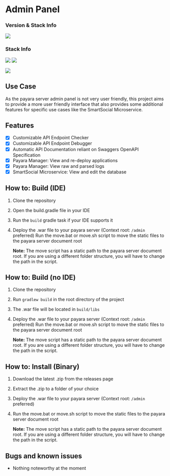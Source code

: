 # Admin Panel

### Version & Stack Info

![](https://img.shields.io/badge/Current%20Version-1.1-green?style=for-the-badge&logo=git)

### Stack Info

![](https://img.shields.io/badge/Java%20SDK-17%20LTS-orange?style=for-the-badge&logo=jdk)
![](https://img.shields.io/badge/Jakarta%20EE-9.1.0-green?style=for-the-badge&logo=Jakarta)

![](https://img.shields.io/badge/Gradle-8.4-blue?style=for-the-badge&logo=gradle)

## Use Case

As the payara server admin panel is not very user friendly, this project aims to provide a more user friendly interface that also provides some additional features for specific use cases like the SmartSocial Microservice.

## Features

- [X] Customizable API Endpoint Checker
- [X] Customizable API Endpoint Debugger
- [X] Automatic API Documentation reliant on Swaggers OpenAPI Specification
- [X] Payara Manager: View and re-deploy applications
- [X] Payara Manager: View raw and parsed logs
- [X] SmartSocial Microservice: View and edit the database

## How to: Build (IDE)

1. Clone the repository
2. Open the build.gradle file in your IDE
3. Run the `build` gradle task if your IDE supports it
4. Deploy the .war file to your payara server (Context root: `/admin` preferred)
   Run the move.bat or move.sh script to move the static files to the payara server document root
   
    **Note:** The move script has a static path to the payara server document root. If you are using a different folder structure, you will have to change the path in the script.


## How to: Build (no IDE)

1. Clone the repository
2. Run `gradlew build` in the root directory of the project
3. The .war file will be located in `build/libs`
4. Deploy the .war file to your payara server (Context root: `/admin` preferred)
   Run the move.bat or move.sh script to move the static files to the payara server document root
   
    **Note:** The move script has a static path to the payara server document root. If you are using a different folder structure, you will have to change the path in the script.

## How to: Install (Binary)

1. Download the latest .zip from the releases page
2. Extract the .zip to a folder of your choice
3. Deploy the .war file to your payara server (Context root: `/admin` preferred)
4. Run the move.bat or move.sh script to move the static files to the payara server document root
   
    **Note:** The move script has a static path to the payara server document root. If you are using a different folder structure, you will have to change the path in the script.

## Bugs and known issues

- Nothing noteworthy at the moment